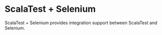 # ScalaTest + Selenium
ScalaTest + Selenium provides integration support between ScalaTest and Selenium.
